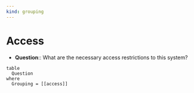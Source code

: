 ```yaml
---
kind: grouping
---
```

# Access

- **Question**:: What are the necessary access restrictions to this system?


```dataview
table
  Question
where
  Grouping = [[access]]
```